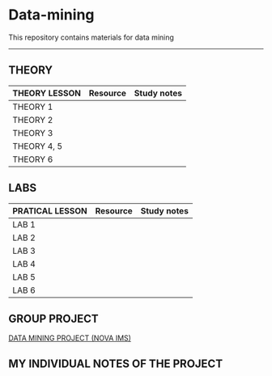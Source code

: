 # Data-mining
This repository contains materials for data mining

---  

## THEORY

| THEORY LESSON                |  Resource                        |  Study notes                     |
|------------------------------|----------------------------------|----------------------------------|
| THEORY 1
| THEORY 2                     | | |
| THEORY 3                     | | |
| THEORY 4, 5                  | | |
| THEORY 6                     | | |  


## LABS

| PRATICAL LESSON                |  Resource                        |  Study notes                     |
|------------------------------|----------------------------------|----------------------------------|
| LAB 1  | |
| LAB 2  | |
| LAB 3  | |
| LAB 4  | |
| LAB 5  | | 
| LAB 6  | |

## GROUP PROJECT   

[DATA MINING PROJECT (NOVA IMS)](https://github.com/SebastiaoJeronimo/Data-Mining-Project)

## MY INDIVIDUAL NOTES OF THE PROJECT


